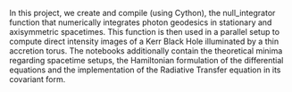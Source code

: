 In this project, we create and compile (using Cython), the null_integrator function that numerically integrates photon geodesics in stationary and axisymmetric spacetimes. This function is then used in a parallel setup to compute direct intensity images of a Kerr Black Hole illuminated by a thin accretion torus. The notebooks additionally contain the theoretical minima regarding spacetime setups, the Hamiltonian formulation of the differential equations and the implementation of the Radiative Transfer equation in its covariant form.
